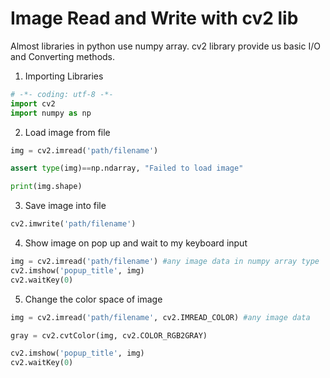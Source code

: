 # Image Read and Write with cv2 lib

Almost libraries in python use numpy array. cv2 library provide us basic I/O and Converting methods. 

1. Importing Libraries
```python
# -*- coding: utf-8 -*-
import cv2
import numpy as np
``` 

2. Load image from file 
```python
img = cv2.imread('path/filename')

assert type(img)==np.ndarray, "Failed to load image"

print(img.shape)
```

3. Save image into file
```python
cv2.imwrite('path/filename')
```

4. Show image on pop up and wait to my keyboard input
```python
img = cv2.imread('path/filename') #any image data in numpy array type
cv2.imshow('popup_title', img)
cv2.waitKey(0)
```

5. Change the color space of image
```python
img = cv2.imread('path/filename', cv2.IMREAD_COLOR) #any image data 

gray = cv2.cvtColor(img, cv2.COLOR_RGB2GRAY)

cv2.imshow('popup_title', img)
cv2.waitKey(0)
``` 
